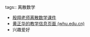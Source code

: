 tags:: 离散数学

- [殷翔老师离散数学课件](https://xiangyin.sjtu.edu.cn/teaching.html)
- [黄正华的教学信息页面 (whu.edu.cn)](http://aff.whu.edu.cn/huangzh/)
- 兴趣爱好